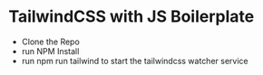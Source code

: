 # TailwindCSS with JS Boilerplate 

- Clone the Repo
- run NPM Install
- run npm run tailwind to start the tailwindcss watcher service
